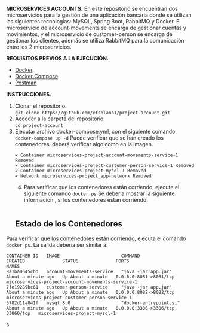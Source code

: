 **MICROSERVICES ACCOUNTS.**
En este repositorio se encuentran dos microservicios para la gestión de una aplicación bancaria donde se utilizan las siguientes tecnologías: MySQL, Spring Boot, RabbitMQ y Docker. El microservicio de account-movements se encarga de gestionar cuentas y movimientos, y el microservicio de customer-person se encarga de gestionar los clientes, además se utiliza RabbitMQ para la comunicación entre los 2 microservicios.

**REQUISITOS PREVIOS A LA EJECUCIÓN.**

- [Docker](https://www.docker.com/).
- [Docker Compose](https://docs.docker.com/compose/).
- [Postman](https://www.postman.com/)

**INSTRUCCIONES.**
1. Clonar el repositorio.\
   `git clone https://github.com/efsolano1/project-account.git`
2. Acceder a la carpeta del repositorio.\
   `cd project-account`
3. Ejecutar archivo docker-compose.yml, con el siguiente comando:\
  `docker-compose up -d`
   Puede verificar que se han creado los contenedores, deberá verificar algo como en la imagen.
   ```
   ✔ Container microservices-project-account-movements-service-1 Removed
   ✔ Container microservices-project-customer-person-service-1 Removed
   ✔ Container microservices-project-mysql-1 Removed
   ✔ Network microservices-project_app-network Removed
   ```
   4. Para verificar que los contenedores están corriendo, ejecute el siguiente comando
      ```docker ps```
      Se deberia mostrar la siguiente informacion , si los contenedores estan corriendo:
      ```
    ## Estado de los Contenedores

Para verificar que los contenedores están corriendo, ejecuta el comando `docker ps`. La salida debería ser similar a:

```text
CONTAINER ID   IMAGE                       COMMAND                  CREATED              STATUS              PORTS                               NAMES
8a1ba0645cbd   account-movements-service   "java -jar app.jar"      About a minute ago   Up About a minute   0.0.0.0:8081->8081/tcp              microservices-project-account-movements-service-1
7fe19289bc61   customer-person-service     "java -jar app.jar"      About a minute ago   Up About a minute   0.0.0.0:8082->8082/tcp              microservices-project-customer-person-service-1
5782d11a841f   mysql:8.0                   "docker-entrypoint.s…"   About a minute ago   Up About a minute   0.0.0.0:3306->3306/tcp, 33060/tcp   microservices-project-mysql-1
```
s
